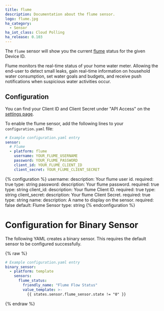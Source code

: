 ```yaml
---
title: flume
description: Documentation about the flume sensor.
logo: flume.jpg
ha_category:
  - Sensor
ha_iot_class: Cloud Polling
ha_release: 0.103
---
```


The `flume` sensor will show you the current [flume](https://portal.flumetech.com/) status for the given Device ID.

Flume monitors the real-time status of your home water meter. Allowing the end-user to detect small leaks, gain real-time information on household water consumption, set water goals and budgets, and receive push notifications when suspicious water activities occur. 

## Configuration

You can find your Client ID and Client Secret under "API Access" on the [settings page](https://portal.flumetech.com/#settings). 

To enable the flume sensor, add the following lines to your `configuration.yaml` file:

```yaml
# Example configuration.yaml entry
sensor:
  # Flume
  - platform: flume
    username: YOUR_FLUME_USERNAME
    password: YOUR_FLUME_PASSWORD
    client_id: YOUR_FLUME_CLIENT_ID
    client_secret: YOUR_FLUME_CLIENT_SECRET
```

{% configuration %}
username:
  description: Your flume user id.
  required: true
  type: string
password:
  description: Your flume password.
  required: true
  type: string
client_id:
  description: Your flume Client ID.
  required: true
  type: string
client_secret:
  description: Your flume Client Secret.
  required: true
  type: string
name:
  description: A name to display on the sensor.
  required: false
  default: Flume Sensor
  type: string
{% endconfiguration %}

# Configuration for Binary Sensor

The following YAML creates a binary sensor. This requires the default sensor to be configured successfully.

{% raw %}

```yaml
# Example configuration.yaml entry
binary_sensor:
  - platform: template
    sensors:
      flume_status:
        friendly_name: "Flume Flow Status"
        value_template: >-
          {{ states.sensor.flume_sensor.state != "0" }}
```

{% endraw %}
